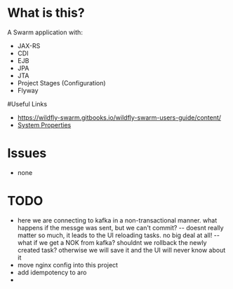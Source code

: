# What is this?

A Swarm application with:

- JAX-RS
- CDI
- EJB
- JPA
- JTA
- Project Stages (Configuration)
- Flyway

#Useful Links

- https://wildfly-swarm.gitbooks.io/wildfly-swarm-users-guide/content/
- [System Properties](https://wildfly-swarm.gitbooks.io/wildfly-swarm-users-guide/content/configuration_properties.html)

# Issues

- none

# TODO

- here we are connecting to kafka in a non-transactional manner. what happens if the messge was sent, but we can't commit?
-- doesnt really matter so much, it leads to the UI reloading tasks. no big deal at all!
-- what if we get a NOK from kafka? shouldnt we rollback the newly created task? otherwise we will save it and the UI will never know about it
- move nginx config into this project
- add idempotency to aro
-